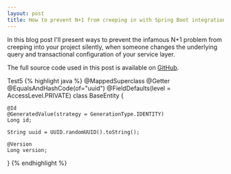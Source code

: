 ```yaml
---
layout: post
title: How to prevent N+1 from creeping in with Spring Boot integration testing
---
```


In this blog post I'll present ways to prevent the infamous N+1 problem from creeping into your project silently, when someone changes the underlying query and transactional configuration of your service layer. 

The full source code used in this post is available on [GitHub](https://github.com/dziadeusz/n-plus-one-integration-testing).

Test5
{% highlight java %}
@MappedSuperclass
@Getter
@EqualsAndHashCode(of="uuid")
@FieldDefaults(level = AccessLevel.PRIVATE)
class BaseEntity {

    @Id
    @GeneratedValue(strategy = GenerationType.IDENTITY)
    Long id;

    String uuid = UUID.randomUUID().toString();

    @Version
    Long version;

}
{% endhighlight %}


